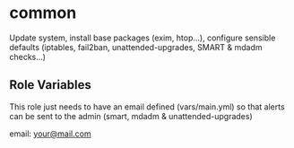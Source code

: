 common
=========

Update system, install base packages (exim, htop…), configure sensible defaults (iptables, fail2ban, unattended-upgrades, SMART & mdadm checks…)

Role Variables
--------------

This role just needs to have an email defined (vars/main.yml) so that alerts can be sent to the admin (smart, mdadm & unattended-upgrades)

email: your@mail.com
